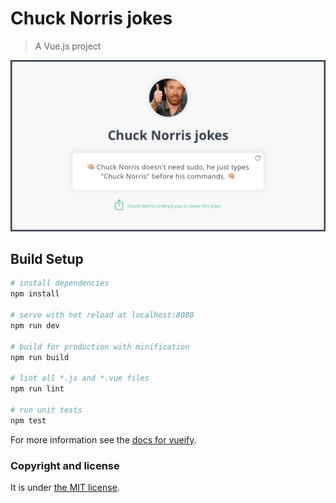 # Chuck Norris jokes

> A Vue.js project

![Chuck Norris jokes - A Vue.js project](/ChuckNorris.jokes.png)

## Build Setup

``` bash
# install dependencies
npm install

# serve with hot reload at localhost:8080
npm run dev

# build for production with minification
npm run build

# lint all *.js and *.vue files
npm run lint

# run unit tests
npm test
```

For more information see the [docs for vueify](https://github.com/vuejs/vueify).

### Copyright and license

It is under [the MIT license](/LICENSE).
